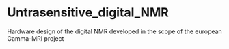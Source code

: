 # Untrasensitive_digital_NMR
Hardware design of the digital NMR developed in the scope of the european Gamma-MRI project
